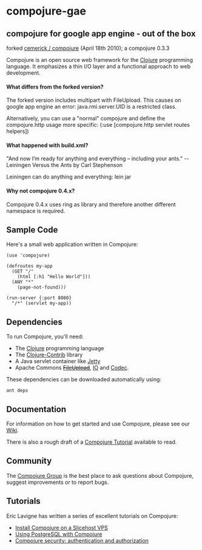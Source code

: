 # compojure-gae 
## compojure for google app engine - out of the box

forked [cemerick / compojure](http://github.com/cemerick/compojure) (April 18th 2010); a compojure 0.3.3 

Compojure is an open source web framework for the [Clojure](http://clojure.org) programming language. It emphasizes a thin I/O layer and a functional approach to web development.

#### What differs from the forked version?
The forked version includes multipart with FileUpload. This causes on google app engine an error: java.rmi.server.UID is a restricted class.

Alternatively, you can use a "normal" compojure and define the compojure.http usage more specific:
    (:use [compojure.http servlet routes helpers])

#### What happened with build.xml?
"And now I’m ready for anything and everything – including your ants." -- Leiningen Versus the Ants by Carl Stephenson

Leiningen can do anything and everything:
    lein jar

#### Why not compojure 0.4.x?
Compojure 0.4.x uses ring as library and therefore another different namespace is required.


Sample Code
-----------

Here's a small web application written in Compojure:

    (use 'compojure)

    (defroutes my-app
      (GET "/"
        (html [:h1 "Hello World"]))
      (ANY "*"
        (page-not-found)))

    (run-server {:port 8080}
      "/*" (servlet my-app))

Dependencies
------------

To run Compojure, you'll need:

* The [Clojure](http://clojure.org) programming language
* The [Clojure-Contrib](http://code.google.com/p/clojure-contrib/) library
* A Java servlet container like [Jetty](http://www.mortbay.org/jetty/)
* Apache Commons <strike>[FileUpload](http://commons.apache.org/fileupload)</strike>,
  [IO](http://commons.apache.org/io) and
  [Codec](http://commons.apache.org/codec).

These dependencies can be downloaded automatically using:

    ant deps

Documentation
-------------

For information on how to get started and use Compojure, please see our
[Wiki](http://en.wikibooks.org/wiki/Compojure).

There is also a rough draft of a [Compojure Tutorial](http://groups.google.com/group/compojure/browse_thread/thread/3c507da23540da6e)
available to read.

Community
---------

The [Compojure Group](http://groups.google.com/group/compojure) is the best place
to ask questions about Compojure, suggest improvements or to report bugs.

Tutorials
---------

Eric Lavigne has written a series of excellent tutorials on Compojure:

* [Install Compojure on a Slicehost VPS](http://ericlavigne.wordpress.com/2008/12/18/compojure-on-a-slicehost-vps/)
* [Using PostgreSQL with Compojure](http://ericlavigne.wordpress.com/2008/12/28/using-postgresql-with-compojure/)
* [Compojure security: authentication and authorization](http://ericlavigne.wordpress.com/2009/01/04/compojure-security-authentication-and-authorization/)
